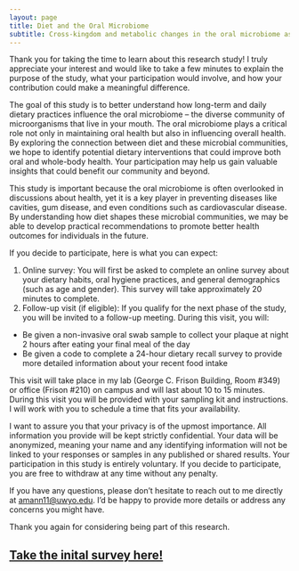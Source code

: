 ```yaml
---
layout: page
title: Diet and the Oral Microbiome
subtitle: Cross-kingdom and metabolic changes in the oral microbiome associated with daily and habitual diet
---
```


Thank you for taking the time to learn about this research study! I truly appreciate your interest and would like to take a few minutes to explain the purpose of the study, what your participation would involve, and how your contribution could make a meaningful difference.

The goal of this study is to better understand how long-term and daily dietary practices influence the oral microbiome – the diverse community of microorganisms that live in your mouth. The oral microbiome plays a critical role not only in maintaining oral health but also in influencing overall health. By exploring the connection between diet and these microbial communities, we hope to identify potential dietary interventions that could improve both oral and whole-body health. Your participation may help us gain valuable insights that could benefit our community and beyond.

This study is important because the oral microbiome is often overlooked in discussions about health, yet it is a key player in preventing diseases like cavities, gum disease, and even conditions such as cardiovascular disease. By understanding how diet shapes these microbial communities, we may be able to develop practical recommendations to promote better health outcomes for individuals in the future. 

If you decide to participate, here is what you can expect:

1.	Online survey: You will first be asked to complete an online survey about your dietary habits, oral hygiene practices, and general demographics (such as age and gender). This survey will take approximately 20 minutes to complete.
2.	Follow-up visit (if eligible): If you qualify for the next phase of the study, you will be invited to a follow-up meeting. During this visit, you will:

-	Be given a non-invasive oral swab sample to collect your plaque at night 2 hours after eating your final meal of the day
-	Be given a code to complete a 24-hour dietary recall survey to provide more detailed information about your recent food intake

This visit will take place in my lab (George C. Frison Building, Room #349) or office (Frison #210) on campus and will last about 10 to 15 minutes. During this visit you will be provided with your sampling kit and instructions. I will work with you to schedule a time that fits your availability. 

I want to assure you that your privacy is of the upmost importance. All information you provide will be kept strictly confidential. Your data will be anonymized, meaning your name and any identifying information will not be linked to your responses or samples in any published or shared results. Your participation in this study is entirely voluntary. If you decide to participate, you are free to withdraw at any time without any penalty. 

If you have any questions, please don’t hesitate to reach out to me directly at amann11@uwyo.edu. I’d be happy to provide more details or address any concerns you might have. 

Thank you again for considering being part of this research. 

## [Take the inital survey here!](https://uwyo.sjc1.qualtrics.com/jfe/form/SV_1RggThYmEfTbB78)
